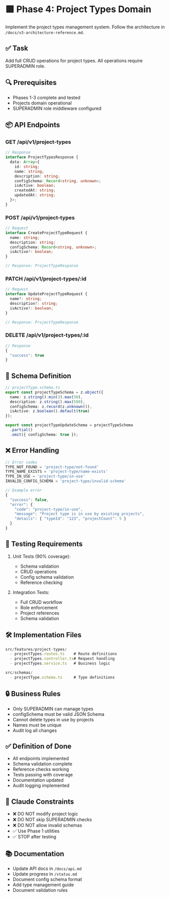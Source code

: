 # 🟥 Phase 4: Project Types Domain

Implement the project types management system. Follow the architecture in `/docs/v3-architecture-reference.md`.

## ✅ Task

Add full CRUD operations for project types. All operations require SUPERADMIN role.

## 🔍 Prerequisites

- Phases 1-3 complete and tested
- Projects domain operational
- SUPERADMIN role middleware configured

## 📦 API Endpoints

### GET /api/v1/project-types
```typescript
// Response
interface ProjectTypesResponse {
  data: Array<{
    id: string;
    name: string;
    description: string;
    configSchema: Record<string, unknown>;
    isActive: boolean;
    createdAt: string;
    updatedAt: string;
  }>;
}
```

### POST /api/v1/project-types
```typescript
// Request
interface CreateProjectTypeRequest {
  name: string;
  description: string;
  configSchema: Record<string, unknown>;
  isActive?: boolean;
}

// Response: ProjectTypeResponse
```

### PATCH /api/v1/project-types/:id
```typescript
// Request
interface UpdateProjectTypeRequest {
  name?: string;
  description?: string;
  isActive?: boolean;
}

// Response: ProjectTypeResponse
```

### DELETE /api/v1/project-types/:id
```typescript
// Response
{
  "success": true
}
```

## 📝 Schema Definition

```typescript
// projectType.schema.ts
export const projectTypeSchema = z.object({
  name: z.string().min(3).max(50),
  description: z.string().max(500),
  configSchema: z.record(z.unknown()),
  isActive: z.boolean().default(true)
});

export const projectTypeUpdateSchema = projectTypeSchema
  .partial()
  .omit({ configSchema: true });
```

## ❌ Error Handling

```typescript
// Error codes
TYPE_NOT_FOUND = 'project-type/not-found'
TYPE_NAME_EXISTS = 'project-type/name-exists'
TYPE_IN_USE = 'project-type/in-use'
INVALID_CONFIG_SCHEMA = 'project-type/invalid-schema'

// Example error
{
  "success": false,
  "error": {
    "code": "project-type/in-use",
    "message": "Project type is in use by existing projects",
    "details": { "typeId": "123", "projectCount": 5 }
  }
}
```

## 🧪 Testing Requirements

1. Unit Tests (90% coverage):
   - Schema validation
   - CRUD operations
   - Config schema validation
   - Reference checking

2. Integration Tests:
   - Full CRUD workflow
   - Role enforcement
   - Project references
   - Schema validation

## 🛠 Implementation Files

```typescript
src/features/project-types/
  - projectTypes.routes.ts    # Route definitions
  - projectTypes.controller.ts# Request handling
  - projectTypes.service.ts   # Business logic

src/schemas/
  - projectType.schema.ts     # Type definitions
```

## 🔒 Business Rules

- Only SUPERADMIN can manage types
- configSchema must be valid JSON Schema
- Cannot delete types in use by projects
- Names must be unique
- Audit log all changes

## ✅ Definition of Done

- All endpoints implemented
- Schema validation complete
- Reference checks working
- Tests passing with coverage
- Documentation updated
- Audit logging implemented

## 🧠 Claude Constraints

- ❌ DO NOT modify project logic
- ❌ DO NOT skip SUPERADMIN checks
- ❌ DO NOT allow invalid schemas
- ✅ Use Phase 1 utilities
- ✅ STOP after testing

## 📚 Documentation

- Update API docs in `/docs/api.md`
- Update progress in `/status.md`
- Document config schema format
- Add type management guide
- Document validation rules